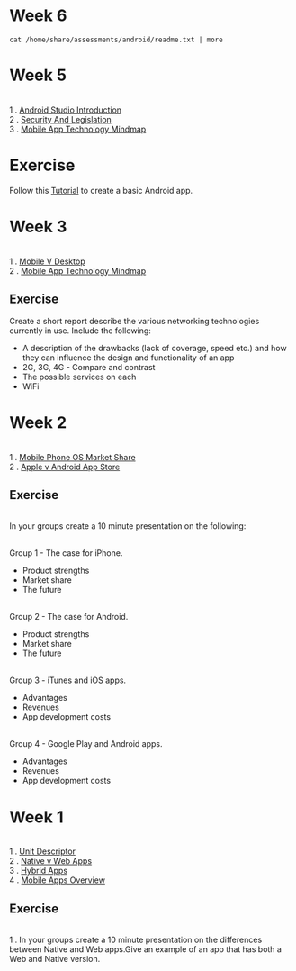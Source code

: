 # Week 6

```
cat /home/share/assessments/android/readme.txt | more
```

# Week 5

<br>1 . [Android Studio Introduction](https://developer.android.com/studio/intro/index.html)
<br>2 . [Security And Legislation](https://docs.google.com/presentation/d/19Hok8rf60JAQLhROpDj0E4vBtJSE2gR5d-WJrzKE-SI/edit?usp=docslist_api)
<br>3 . [Mobile App Technology Mindmap](https://drive.google.com/file/d/0B-CFaefA1v4RVnpDbmlQVDJVTWs/view?usp=docslist_api)
	
# Exercise

Follow this [Tutorial](https://developer.android.com/training/basics/firstapp/index.html) to create a basic Android app.


# Week 3

<br>1 . [Mobile V Desktop](https://www.smartinsights.com/mobile-marketing/mobile-marketing-analytics/mobile-marketing-statistics/)
<br>2 . [Mobile App Technology Mindmap](https://drive.google.com/file/d/0B-CFaefA1v4RVnpDbmlQVDJVTWs/view?usp=docslist_api)

## Exercise

Create a short report describe the various networking technologies currently in use. Include the following:
<ul>

<li>A description of the drawbacks (lack of coverage, speed etc.) and how they can influence the design and functionality of an app
<li>2G, 3G, 4G - Compare and contrast
<li>The possible services on each
<li>WiFi
</ul>


# Week 2
<br>1 . [Mobile Phone OS Market Share](http://www.idc.com/prodserv/smartphone-os-market-share.jsp)
<br>2 . [Apple v Android App Store](http://mobiledevices.about.com/od/additionalresources/a/Ios-App-Store-Vs-Google-Play-Store-For-App-Developers.htm)

## Exercise

<br>In your groups create a 10 minute presentation on the following:

<br>Group 1 - The case for iPhone. 
<ul>
<li>Product strengths
<li>Market share
<li>The future
</ul>

<br>Group 2 - The case for Android.
<ul>
<li>Product strengths
<li>Market share
<li>The future
</ul>

<br>Group 3 - iTunes and iOS apps. 
<ul>
<li>Advantages
<li>Revenues
<li>App development costs
</ul>

<br>Group 4 - Google Play and Android apps.
<ul>
<li>Advantages
<li>Revenues
<li>App development costs
</ul>


# Week 1

<br>1 . [Unit Descriptor](http://www.sqa.org.uk/sqa/files/hn/H17R35.pdf)
<br>2 . [Native v Web Apps](https://docs.google.com/presentation/d/1xQCI7S7X_4rVDZWJ8ZWuXp1oHm4957Jv9leLL_kAvOg/edit?usp=docslist_api)
<br>3 . [Hybrid Apps](https://developer.telerik.com/featured/what-is-a-hybrid-mobile-app/)
<br>4 . [Mobile Apps Overview](https://socialwebbiz.files.wordpress.com/2011/09/appsillustrated_nativewebhybrid.jpg)

## Exercise 

<br>1 . In your groups create a 10 minute presentation on the differences between Native and Web apps.Give an example of an app that has both a Web and Native version.  

<!--
<br>3 . [Mobile App Technology Mindmap](https://drive.google.com/file/d/0B-CFaefA1v4RVnpDbmlQVDJVTWs/view?usp=docslist_api)
<br>4 . [Mobile Phone OS Market Share](http://www.idc.com/prodserv/smartphone-os-market-share.jsp)
<br>5 . [Apple v Android App Store](http://mobiledevices.about.com/od/additionalresources/a/Ios-App-Store-Vs-Google-Play-Store-For-App-Developers.htm)
<br>6 . [Native v Web Apps](https://docs.google.com/presentation/d/1xQCI7S7X_4rVDZWJ8ZWuXp1oHm4957Jv9leLL_kAvOg/edit?usp=docslist_api)
<br>7 . [Security And Legislation](https://docs.google.com/presentation/d/19Hok8rf60JAQLhROpDj0E4vBtJSE2gR5d-WJrzKE-SI/edit?usp=docslist_api)
<br>8 . [Networks](https://docs.google.com/presentation/d/1z2BuiiUoBmTc6jAY1RJUW9VuegsQAuZpS-YxiDsV9Ds/edit?usp=docslist_api)
-->
